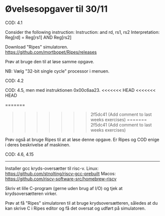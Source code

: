# Øvelsesopgaver til 30/11

COD: 4.1

Consider the following instruction:
Instruction: and rd, rs1, rs2
Interpretation: Reg[rd] = Reg[rs1] AND Reg[rs2]


Download "Ripes" simulatoren.
https://github.com/mortbopet/Ripes/releases

Prøv at bruge den til at løse samme opgave.

NB: Vælg "32-bit single cycle" processor i menuen.


COD: 4.2

COD: 4.5, men med instruktionen 0x00c6aa23.
<<<<<<< HEAD
<<<<<<< HEAD


=======
>>>>>>> 2f5dc41 (Add comment to last weeks exercises)
=======
>>>>>>> 2f5dc41 (Add comment to last weeks exercises)



Prøv også at bruge Ripes til at at løse denne opgave.
Er Ripes og COD enige i deres beskrivelse af maskinen.

COD: 4.6, 4.15

----------

Installer gcc kryds-oversætter til risc-v.
Linux: https://github.com/stnolting/riscv-gcc-prebuilt
Macos: https://github.com/riscv-software-src/homebrew-riscv

Skriv et lille C-program (gerne uden brug af I/O) og tjek
at krydsoversætteren virker.

Prøv at få "Ripes" simulatoren til at bruge krydsoversætteren,
således at du kan skrive C i Ripes editor og få det oversat
og udført på simulatoren.

